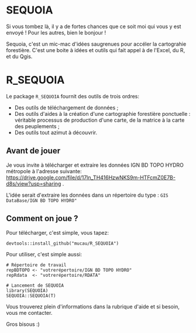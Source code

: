 # SEQUOIA
Si vous tombez là, il y a de fortes chances que ce soit moi qui vous y est envoyé ! Pour les autres, bien le bonjour !

Sequoia, c'est un mic-mac d'idées saugrenues pour accéler la cartograhie forestière.
C'est une boite à idées et outils qui fait appel à de l'Excel, du R, et du Qgis.

# R_SEQUOIA
Le package `R_SEQUOIA` fournit des outils de trois ordres:
- Des outils de téléchargement de données ;
- Des outils d'aides à la création d'une cartographie forestière ponctuelle : véritable processus de production d'une carte, de la matrice à la carte des peuplements ;
- Des outils tout azimut à découvrir.

## Avant de jouer
Je vous invite à télécharger et extraire les données IGN BD TOPO HYDRO métropole à l'adresse suivante: https://drive.google.com/file/d/17ln_TH416HzwNKS9m-HTFcmZ0E7B-d8s/view?usp=sharing . 

L'idée serait d'extraire les données dans un répertoire du type : `GIS DataBase/IGN BD TOPO HYDRO"`


## Comment on joue ?
Pour télécharger, c'est simple, vous tapez: 

`devtools::install_github("mucau/R_SEQUOIA")`

Pour utiliser, c'est simple aussi:

```
# Répertoire de travail
repBDTOPO <- "votrerépertoire/IGN BD TOPO HYDRO"
repRdata  <- "votrerépertoire/RDATA"

# Lancement de SEQUOIA
library(SEQUOIA)
SEQUOIA::SEQUOIA(T)
```

Vous trouverez plein d'informations dans la rubrique d'aide et si besoin, vous me contacter.

Gros bisous :)
